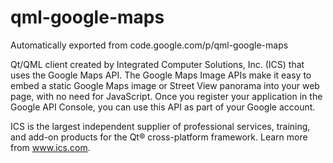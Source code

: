 # qml-google-maps
Automatically exported from code.google.com/p/qml-google-maps

Qt/QML client created by Integrated Computer Solutions, Inc. (ICS) that uses the Google Maps API. 
The Google Maps Image APIs make it easy to embed a static Google Maps image or Street 
View panorama into your web page, with no need for JavaScript. Once you register your application in 
the Google API Console, you can use this API as part of your Google account.

ICS is the largest independent supplier of professional services, training, and add-on products for the Qt® cross-platform framework. 
Learn more from www.ics.com. 
